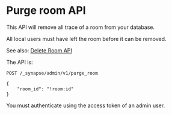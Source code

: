 Purge room API
==============

This API will remove all trace of a room from your database.

All local users must have left the room before it can be removed.

See also: [Delete Room API](rooms.md#delete-room-api)

The API is:

```
POST /_synapse/admin/v1/purge_room

{
    "room_id": "!room:id"
}
```

You must authenticate using the access token of an admin user.
